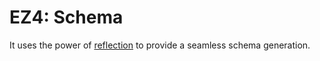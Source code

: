 # EZ4: Schema

It uses the power of [reflection](../reflection/) to provide a seamless schema generation.
